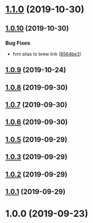 # [1.1.0](https://github.com/xinfeng-tech/fvm/compare/v1.0.10...v1.1.0) (2019-10-30)



## [1.0.10](https://github.com/xinfeng-tech/fvm/compare/v1.0.9...v1.0.10) (2019-10-30)


### Bug Fixes

* fvm alias to brew link ([8564be3](https://github.com/xinfeng-tech/fvm/commit/8564be3a6e4c218622b0bcc2fe389342567a2b67))



## [1.0.9](https://github.com/xinfeng-tech/fvm/compare/v1.0.8...v1.0.9) (2019-10-24)



## [1.0.8](https://github.com/xinfeng-tech/fvm/compare/v1.0.7...v1.0.8) (2019-09-30)



## [1.0.7](https://github.com/xinfeng-tech/fvm/compare/v1.0.6...v1.0.7) (2019-09-30)



## [1.0.6](https://github.com/xinfeng-tech/fvm/compare/v1.0.5...v1.0.6) (2019-09-30)



## [1.0.5](https://github.com/xinfeng-tech/fvm/compare/v1.0.4...v1.0.5) (2019-09-29)



## [1.0.3](https://github.com/xinfeng-tech/fvm/compare/v1.0.2...v1.0.3) (2019-09-29)



## [1.0.2](https://github.com/xinfeng-tech/fvm/compare/v1.0.1...v1.0.2) (2019-09-29)



## [1.0.1](https://github.com/xinfeng-tech/fvm/compare/v1.0.0...v1.0.1) (2019-09-29)



# 1.0.0 (2019-09-23)



